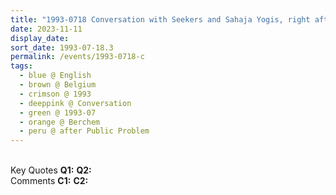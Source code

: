 ```yaml
---
title: "1993-0718 Conversation with Seekers and Sahaja Yogis, right after the Public Program, Alpheusdal (now Zaal Apollo), Filip Williotstraat 22, Berchem (5 kms SSE of Antwerp), Belgium"
date: 2023-11-11
display_date: 
sort_date: 1993-07-18.3
permalink: /events/1993-0718-c
tags:
  - blue @ English
  - brown @ Belgium
  - crimson @ 1993
  - deeppink @ Conversation
  - green @ 1993-07
  - orange @ Berchem
  - peru @ after Public Problem
---
```


<br>

<wave-list>
  <list-title color="DarkSeaGreen" width="55">Key Quotes</list-title>
  <list-item color="BlanchedAlmond" width="280"><b>Q1:</b> <i></i></list-item>
  <list-item color="Lavender" width="280"><b>Q2:</b> <i></i></list-item>
</wave-list>

<br>

<wave-list>
  <list-title color="DarkSeaGreen" width="55">Comments</list-title>
  <list-item color="BlanchedAlmond" width="280"><b>C1:</b> <i></i></list-item>
  <list-item color="Lavender" width="280"><b>C2:</b> <i></i></list-item>
</wave-list>